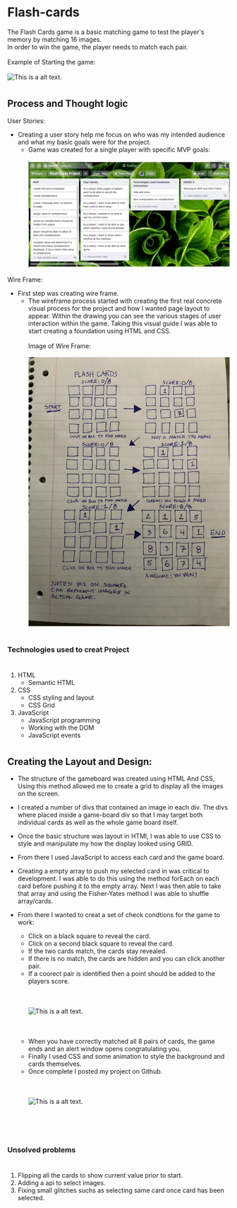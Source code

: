 #
# Flash-cards

The Flash Cards game is a basic matching game to test the player's memory by matching 16 images. <br> In order to win the game, the player needs to match each pair.
<br><br>Example of Starting the game:
<br><br>
          ![This is a alt text.](https://github.com/ASmith1983/Flash-cards/blob/main/Images%26gifs/FlashCards-%20img:gif/FlashCards-startGame.gif "Flashcards-startGame.")

# 
## Process and Thought logic

User Stories:
* Creating a user story help me focus on who was my intended audience and what my basic goals were for the project.
  * Game was created for a single player with specific MVP goals:
    <br><br>
          ![This is a alt text.](https://github.com/ASmith1983/Flash-cards/blob/main/Images%26gifs/FlashCards-%20img:gif/Flash%20Cards-%20User%20stories.jpg "Flashcards-userStories.")
     

Wire Frame: 
* First step was creating wire frame.
  * The wireframe process started with creating the first real concrete visual process for the project and how I wanted page layout to appear.
    Within the drawing you can see the various stages of user interaction within the game. Taking this visual guide I was able to start creating
    a foundation using HTML and CSS. 
<br><br>Image of Wire Frame:
<br><br>
          ![This is a alt text.](https://github.com/ASmith1983/Flash-cards/blob/main/Images%26gifs/FlashCards-%20img:gif/IMG_9124.JPG "Flashcards-wire frame.")
 
#
### Technologies used to creat Project
#

1. HTML
   * Semantic HTML
1. CSS
   * CSS styling and layout
   * CSS Grid
1. JavaScript
   * JavaScript programming
   * Working with the DOM
   * JavaScript events



#
## Creating the Layout and Design:

* The structure of the gameboard was created using HTML And CSS, Using this method allowed me to create a grid to display all the images on the screen.

* I created a number of divs that contained an image in each div. The divs where placed inside a game-board div so that I may target both individual cards
  as well as the whole game board itself.

* Once the basic structure was layout in HTMl, I was able to use CSS to style and manipulate my how the display looked using GRID.

* From there I used JavaScript to access each card and the game board. 

* Creating a empty array to push my selected card in was critical to development. I was able to do this using the method forEach on each card before pushing
 it to the empty array. Next I was then able to take that array and using the Fisher-Yates method I was able to shuffle array/cards.

* From there I wanted to creat a set of check condtions for the game to work:
  * Click on a black square to reveal the card.
  * Click on a second black square to reveal the card.
  * If the two cards match, the cards stay revealed.
  * If there is no match, the cards are hidden and you can click another pair.
  * If a coorect pair is identified then a point should be added to the players score. 
<br><br>
<br><br>
          ![This is a alt text.](https://github.com/ASmith1983/Flash-cards/blob/main/Images%26gifs/FlashCards-%20img:gif/FlashCards-%20finding_a_match.gif "Flashcards-finding a match.")
<br><br>
<br><br>
   * When you have correctly matched all 8 pairs of cards, the game ends and an alert window opens congratulating you.
   * Finally I used CSS and some animation to style the background and cards themselves. 
   * Once complete I posted my project on Github.
<br><br>
<br><br>
          ![This is a alt text.](https://github.com/ASmith1983/Flash-cards/blob/main/Images%26gifs/FlashCards-%20img:gif/FlashCards-%20endGame.gif "Flashcards-Game over.")
<br><br>
<br><br>
 
#
### Unsolved problems
#

1. Flipping all the cards to show current value prior to start.
1. Adding a api to select images.
1. Fixing small glitches suchs as selecting same card once card has been selected.
<br><br>
#
